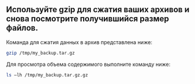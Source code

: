 ## Используйте gzip для сжатия ваших архивов и снова посмотрите получившийся размер файлов.

Команда для сжатия данных в архив представлена ниже: 

```bash
gzip /tmp/my_backup.tar.gz
```

Для просмотра объема содержимого выполните команду ниже: 

```bash
ls –lh /tmp/my_backup.tar.gz.gz
```